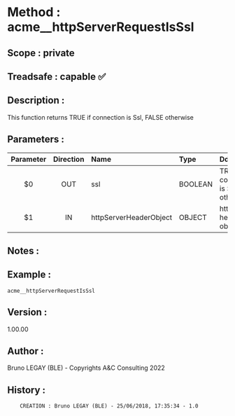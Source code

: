 ﻿# **Method :** acme__httpServerRequestIsSsl
## **Scope :** private
## **Treadsafe :** capable ✅ 
## **Description :** 
This function returns TRUE if connection is Ssl, FALSE otherwise
## **Parameters :** 
| Parameter | Direction | Name | Type | Ddescription | 
|:----:|:----:|:----|:----|:----| 
| $0 | OUT | ssl | BOOLEAN | TRUE if connection is Ssl, FALSE otherwise | 
| $1 | IN | httpServerHeaderObject | OBJECT | http server header object | 

## **Notes :** 

## **Example :** 
```
acme__httpServerRequestIsSsl
```
## **Version :** 
1.00.00
## **Author :** 
Bruno LEGAY (BLE) - Copyrights A&C Consulting 2022
## **History :** 
 
        CREATION : Bruno LEGAY (BLE) - 25/06/2018, 17:35:34 - 1.0
